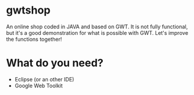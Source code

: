 gwtshop
=======

An online shop coded in JAVA and based on GWT. It is not fully functional, but it's a good demonstration for what is possible with GWT. Let's improve the functions together! 

What do you need?
=======

- Eclipse (or an other IDE)
- Google Web Toolkit

